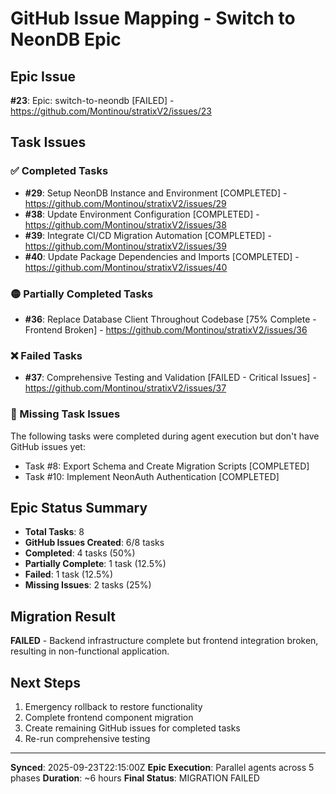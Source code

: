 # GitHub Issue Mapping - Switch to NeonDB Epic

## Epic Issue
**#23**: Epic: switch-to-neondb [FAILED] - https://github.com/Montinou/stratixV2/issues/23

## Task Issues

### ✅ Completed Tasks
- **#29**: Setup NeonDB Instance and Environment [COMPLETED] - https://github.com/Montinou/stratixV2/issues/29
- **#38**: Update Environment Configuration [COMPLETED] - https://github.com/Montinou/stratixV2/issues/38  
- **#39**: Integrate CI/CD Migration Automation [COMPLETED] - https://github.com/Montinou/stratixV2/issues/39
- **#40**: Update Package Dependencies and Imports [COMPLETED] - https://github.com/Montinou/stratixV2/issues/40

### 🟡 Partially Completed Tasks  
- **#36**: Replace Database Client Throughout Codebase [75% Complete - Frontend Broken] - https://github.com/Montinou/stratixV2/issues/36

### ❌ Failed Tasks
- **#37**: Comprehensive Testing and Validation [FAILED - Critical Issues] - https://github.com/Montinou/stratixV2/issues/37

### 📝 Missing Task Issues
The following tasks were completed during agent execution but don't have GitHub issues yet:
- Task #8: Export Schema and Create Migration Scripts [COMPLETED]
- Task #10: Implement NeonAuth Authentication [COMPLETED]

## Epic Status Summary
- **Total Tasks**: 8
- **GitHub Issues Created**: 6/8 tasks
- **Completed**: 4 tasks (50%)
- **Partially Complete**: 1 task (12.5%) 
- **Failed**: 1 task (12.5%)
- **Missing Issues**: 2 tasks (25%)

## Migration Result
**FAILED** - Backend infrastructure complete but frontend integration broken, resulting in non-functional application.

## Next Steps
1. Emergency rollback to restore functionality
2. Complete frontend component migration  
3. Create remaining GitHub issues for completed tasks
4. Re-run comprehensive testing

---
**Synced**: 2025-09-23T22:15:00Z
**Epic Execution**: Parallel agents across 5 phases
**Duration**: ~6 hours
**Final Status**: MIGRATION FAILED